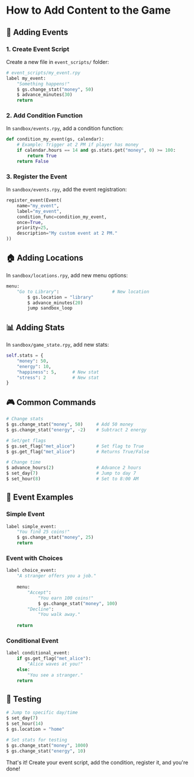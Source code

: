 # How to Add Content to the Game

## 🎯 Adding Events

### 1. Create Event Script
Create a new file in `event_scripts/` folder:

```python
# event_scripts/my_event.rpy
label my_event:
    "Something happens!"
    $ gs.change_stat("money", 50)
    $ advance_minutes(30)
    return
```

### 2. Add Condition Function
In `sandbox/events.rpy`, add a condition function:

```python
def condition_my_event(gs, calendar):
    # Example: Trigger at 2 PM if player has money
    if calendar.hours == 14 and gs.stats.get("money", 0) >= 100:
        return True
    return False
```

### 3. Register the Event
In `sandbox/events.rpy`, add the event registration:

```python
register_event(Event(
    name="my_event",
    label="my_event", 
    condition_func=condition_my_event,
    once=True,
    priority=25,
    description="My custom event at 2 PM."
))
```

## 🏠 Adding Locations

In `sandbox/locations.rpy`, add new menu options:

```python
menu:
    "Go to Library":                    # New location
        $ gs.location = "library"
        $ advance_minutes(20)
        jump sandbox_loop
```

## 📊 Adding Stats

In `sandbox/game_state.rpy`, add new stats:

```python
self.stats = {
    "money": 50,
    "energy": 10,
    "happiness": 5,      # New stat
    "stress": 2          # New stat
}
```

## 🎮 Common Commands

```python
# Change stats
$ gs.change_stat("money", 50)     # Add 50 money
$ gs.change_stat("energy", -2)    # Subtract 2 energy

# Set/get flags
$ gs.set_flag("met_alice")        # Set flag to True
$ gs.get_flag("met_alice")        # Returns True/False

# Change time
$ advance_hours(2)                # Advance 2 hours
$ set_day(7)                      # Jump to day 7
$ set_hour(8)                     # Set to 8:00 AM
```

## 📝 Event Examples

### Simple Event
```python
label simple_event:
    "You find 25 coins!"
    $ gs.change_stat("money", 25)
    return
```

### Event with Choices
```python
label choice_event:
    "A stranger offers you a job."
    
    menu:
        "Accept":
            "You earn 100 coins!"
            $ gs.change_stat("money", 100)
        "Decline":
            "You walk away."
    
    return
```

### Conditional Event
```python
label conditional_event:
    if gs.get_flag("met_alice"):
        "Alice waves at you!"
    else:
        "You see a stranger."
    return
```

## 🧪 Testing

```python
# Jump to specific day/time
$ set_day(7)
$ set_hour(14)
$ gs.location = "home"

# Set stats for testing
$ gs.change_stat("money", 1000)
$ gs.change_stat("energy", 10)
```

That's it! Create your event script, add the condition, register it, and you're done!

